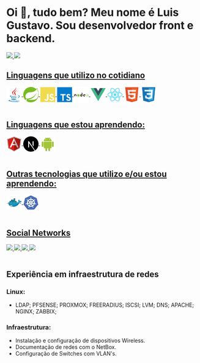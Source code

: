 # Oi 👋, tudo bem? Meu nome é Luis Gustavo. Sou desenvolvedor front e backend.

<div>
  <a href="https://github.com/luis-gustavo-sales-dev">
  <img height="180" src="https://github-readme-stats.vercel.app/api?username=luis-gustavo-sales-dev&show_icons=true&theme=dracula">
  <img height="180" src="https://github-readme-stats.vercel.app/api/top-langs/?username=luis-gustavo-sales-dev&layout=compact&theme=dracula">
</div>
  
## Linguagens que utilizo no cotidiano
  
<div>
    <img align="center" alt="java" height="40" src="https://raw.githubusercontent.com/devicons/devicon/master/icons/java/java-original.svg" style="max-width: 100%;">
    <img align="center" alt="spring" height="40" src="https://raw.githubusercontent.com/devicons/devicon/master/icons/spring/spring-original.svg" style="max-width: 100%;">
    <img align="center" alt="Rafa-Js" height="40" src="https://raw.githubusercontent.com/devicons/devicon/master/icons/javascript/javascript-plain.svg" style="max-width: 100%;">
    <img align="center" alt="Rafa-Ts" height="40" src="https://raw.githubusercontent.com/devicons/devicon/master/icons/typescript/typescript-plain.svg" style="max-width: 100%;">
    <img align="center" alt="Rafa-Ts" height="40" src="https://raw.githubusercontent.com/devicons/devicon/master/icons/nodejs/nodejs-original-wordmark.svg" style="max-width: 100%;">
    <img align="center" alt="vue" height="40" src="https://raw.githubusercontent.com/devicons/devicon/master/icons/vuejs/vuejs-original.svg" style="max-width: 100%;">
    <img align="center" alt="Rafa-React" height="40" src="https://raw.githubusercontent.com/devicons/devicon/master/icons/react/react-original.svg" style="max-width: 100%;">
    <img align="center" alt="Rafa-HTML" height="40" src="https://raw.githubusercontent.com/devicons/devicon/master/icons/html5/html5-original.svg" style="max-width: 100%;">
    <img align="center" alt="Rafa-CSS" height="40" src="https://raw.githubusercontent.com/devicons/devicon/master/icons/css3/css3-original.svg" style="max-width: 100%;">
  
</div>
  
<br>
  
## Linguagens que estou aprendendo:
  
<div>
  <img align="center" alt="Rafa-CSS" height="40" src="https://raw.githubusercontent.com/devicons/devicon/master/icons/angularjs/angularjs-original.svg" style="max-width: 100%;">
  <img align="center" alt="Rafa-CSS" height="40" src="https://raw.githubusercontent.com/devicons/devicon/master/icons/nextjs/nextjs-original.svg" style="max-width: 100%;">
  <img align="center" alt="Rafa-CSS" height="40" src="https://github.com/devicons/devicon/blob/master/icons/android/android-original.svg" style="max-width: 100%;">
</div>
<br>
  
## Outras tecnologias que utilizo e/ou estou aprendendo:
  
<div>
  <img align="center" alt="Rafa-CSS" height="40" src="https://raw.githubusercontent.com/devicons/devicon/master/icons/docker/docker-original.svg" style="max-width: 100%;">
  <img align="center" alt="Rafa-CSS" height="40" src="https://raw.githubusercontent.com/devicons/devicon/master/icons/kubernetes/kubernetes-plain.svg" style="max-width: 100%;">
</div>
  
<br>
  
## Social Networks
  
<div>
  <a href="https://www.youtube.com/channel/UC_-uuuZbY0AAt9CViNzvc-Q" rel="nofollow">
    <img src="https://camo.githubusercontent.com/d79c5549652f9c7690992eb49571d216a70a480681561cbd93bfbfc77c491e54/68747470733a2f2f696d672e736869656c64732e696f2f62616467652f596f75547562652d4646303030303f7374796c653d666f722d7468652d6261646765266c6f676f3d796f7574756265266c6f676f436f6c6f723d7768697465" data-canonical-src="https://img.shields.io/badge/YouTube-FF0000?style=for-the-badge&amp;logo=youtube&amp;logoColor=white" style="max-width: 100%;">
  </a>
  <a href="https://www.instagram.com/luis.gustavo.sales.dev" rel="nofollow">
    <img src="https://camo.githubusercontent.com/acaa286597b43c96dc02b69b90de15a65c52063e31835b763a061cc815f64bac/68747470733a2f2f696d672e736869656c64732e696f2f62616467652f2d496e7374616772616d2d2532334534343035463f7374796c653d666f722d7468652d6261646765266c6f676f3d696e7374616772616d266c6f676f436f6c6f723d7768697465" data-canonical-src="https://img.shields.io/badge/-Instagram-%23E4405F?style=for-the-badge&amp;logo=instagram&amp;logoColor=white" style="max-width: 100%;">
  </a>
  <a href="https://www.linkedin.com/in/luis-gustavo-sales-de-souza-fran%C3%A7a-7a8098226/" rel="nofollow">
    <img src="https://camo.githubusercontent.com/c00f87aeebbec37f3ee0857cc4c20b21fefde8a96caf4744383ebfe44a47fe3f/68747470733a2f2f696d672e736869656c64732e696f2f62616467652f2d4c696e6b6564496e2d2532333030373742353f7374796c653d666f722d7468652d6261646765266c6f676f3d6c696e6b6564696e266c6f676f436f6c6f723d7768697465" data-canonical-src="https://img.shields.io/badge/-LinkedIn-%230077B5?style=for-the-badge&amp;logo=linkedin&amp;logoColor=white" style="max-width: 100%;">   </a>
  <a href="mailto:luisgssf@gmail.com">
    <img src="https://camo.githubusercontent.com/927d6b3961fa048ff7303daf291cb5869dfa25018997cf8c1373c2f6a85b1458/68747470733a2f2f696d672e736869656c64732e696f2f62616467652f2d476d61696c2d2532333333333f7374796c653d666f722d7468652d6261646765266c6f676f3d676d61696c266c6f676f436f6c6f723d7768697465" data-canonical-src="https://img.shields.io/badge/-Gmail-%23333?style=for-the-badge&amp;logo=gmail&amp;logoColor=white" style="max-width: 100%;">
  </a>
</div>
  <br>
  
## Experiência em infraestrutura de redes

### Linux:
  
  - LDAP; PFSENSE; PROXMOX; FREERADIUS; ISCSI; LVM; DNS; APACHE; NGINX; ZABBIX;
  
### Infraestrutura:
  
  - Instalação e configuração de dispositivos Wireless.
  - Documentação de redes com o NetBox.
  - Configuração de Switches com VLAN's.
